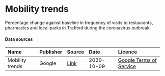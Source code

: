 # Mobility trends

Percentage change against baseline in frequency of visits to restaurants, pharmacies and local parks in Trafford during the coronavirus outbreak.

#### Data sources

| Name          | Publisher     | Source        | Date          | Licence       |
| :------------- | :------------- | :------------- | :------------- | :------------- |
| Mobility trends | Google | [Link](https://www.google.com/covid19/mobility) | 2020-10-09 | [Google Terms of Service](https://policies.google.com/terms?hl=en) |
